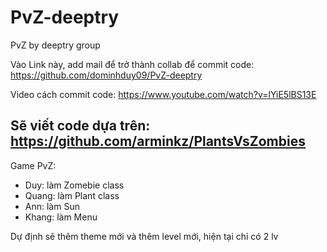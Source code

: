 # PvZ-deeptry
PvZ by deeptry group

Vào Link này, add mail để trở thành collab để commit code: https://github.com/dominhduy09/PvZ-deeptry

Video cách commit code:
https://www.youtube.com/watch?v=lYiE5lBS13E

Sẽ viết code dựa trên: https://github.com/arminkz/PlantsVsZombies
---

Game PvZ:
- Duy: làm Zomebie class
- Quang: làm Plant class
- Ann: làm Sun
- Khang: làm Menu

Dự định sẽ thêm theme mới và thêm level mới, hiện tại chỉ có 2 lv

